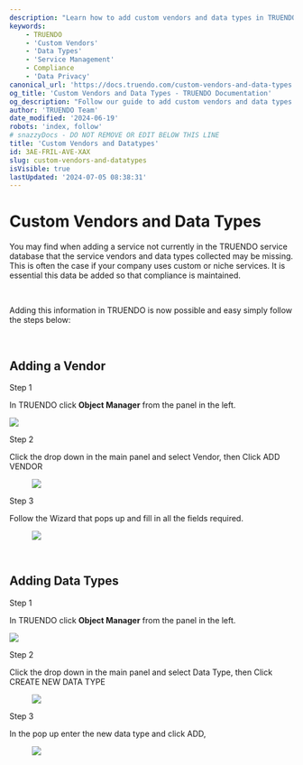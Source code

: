 ```yaml
---
description: "Learn how to add custom vendors and data types in TRUENDO. Follow step-by-step instructions to ensure all service vendors and data types are properly recorded for compliance. Last updated June 19, 2024.\n"
keywords:
    - TRUENDO
    - 'Custom Vendors'
    - 'Data Types'
    - 'Service Management'
    - Compliance
    - 'Data Privacy'
canonical_url: 'https://docs.truendo.com/custom-vendors-and-data-types'
og_title: 'Custom Vendors and Data Types - TRUENDO Documentation'
og_description: "Follow our guide to add custom vendors and data types in TRUENDO. Ensure all service vendors and data types are properly recorded for compliance and data privacy.\n"
author: 'TRUENDO Team'
date_modified: '2024-06-19'
robots: 'index, follow'
# snazzyDocs - DO NOT REMOVE OR EDIT BELOW THIS LINE
title: 'Custom Vendors and Datatypes'
id: 3AE-FRIL-AVE-XAX
slug: custom-vendors-and-datatypes
isVisible: true
lastUpdated: '2024-07-05 08:38:31'
---
```

# Custom Vendors and Data Types

You may find when adding a service not currently in the TRUENDO service database that the service vendors and data types collected may be missing. This is often the case if your company uses custom or niche services. It is essential this data be added so that compliance is maintained.

<br />

Adding this information in TRUENDO is now possible and easy simply follow the steps below:

<br />

## Adding a Vendor

Step 1

In TRUENDO click **Object Manager** from the panel in the left.

<img src="https://app.snazzydocs.com/storage/users/hEfI2V55cVTdM5ty/docs/G2IomO8914MUXZZJ/images/9uNpcHt1z9UVkYzEP803.bmp">

<br />

Step 2

Click the drop down in the main panel and select Vendor, then Click ADD VENDOR

<figure><img src="https://app.snazzydocs.com/storage/users/hEfI2V55cVTdM5ty/docs/G2IomO8914MUXZZJ/images/jhAXQ8LiwnlrngrqD5kQ.bmp"></figure>

Step 3

Follow the Wizard that pops up and fill in all the fields required.

<figure><img src="https://app.snazzydocs.com/storage/users/hEfI2V55cVTdM5ty/docs/G2IomO8914MUXZZJ/images/0Gy5v1ICziyBR9aljm2d.png"></figure>

<br />

## Adding Data Types

Step 1

In TRUENDO click **Object Manager** from the panel in the left.

<img src="https://app.snazzydocs.com/storage/users/hEfI2V55cVTdM5ty/docs/G2IomO8914MUXZZJ/images/9uNpcHt1z9UVkYzEP803.bmp">

Step 2

Click the drop down in the main panel and select Data Type, then Click CREATE NEW DATA TYPE

<figure><img src="https://app.snazzydocs.com/storage/users/hEfI2V55cVTdM5ty/docs/G2IomO8914MUXZZJ/images/kZ7r7P9sQ6jodE03cIV3.png"></figure>

Step 3

In the pop up enter the new data type and click ADD,

<figure><img src="https://app.snazzydocs.com/storage/users/hEfI2V55cVTdM5ty/docs/G2IomO8914MUXZZJ/images/O3n9rYHcfxYszT2o38Oj.png"></figure>

<br />

<br />

<br />
